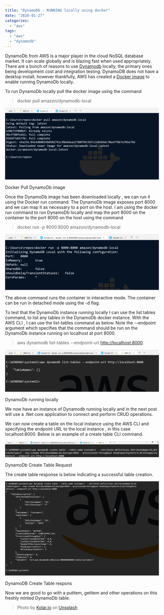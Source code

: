 ```yaml
---
title: "DynamoDb - RUNNING locally using docker"
date: "2020-01-27"
categories: 
  - "aws"
tags: 
  - "aws"
  - "dynamodb"
---
```


DynamoDb from AWS is a major player in the cloud NoSQL database market. It can scale globally and is blazing fast when used appropriately. There are a bunch of reasons to use [Dynamodb](https://aws.amazon.com/dynamodb) locally, the primary ones being development cost and integration testing. DynamoDB does not have a desktop install, however thankfully, AWS has created a [Docker image](https://pradeeploganathan.com/docker/docker-architecture/) to enable running DynamoDb locally.

To run DynamoDb locally pull the docker image using the command

> docker pull amazon/dynamodb-local

![](images/Docker-Pull-DynamoDb-1024x478.png)

Docker Pull DynamoDb image

Once the DynamoDb image has been downloaded locally , we can run it using the Docker run command. The DynamoDb image exposes port 8000 and we can map it as necessary to a port on the host. I am using the docker run command to run DynamoDb locally and map the port 8000 on the container to the port 8000 on the host using the command

> docker run -p 8000:8000 amazon/dynamodb-local

![](images/Docker-Run-DynamoDb-1024x371.png)

The above command runs the container in interactive mode. The container can be run in detached mode using the -d flag.

To test that the DynamoDb instance running locally I can use the list tables command, to list any tables in the DynamoDb docker instance. With the AWS CLI , I can use the list-tables command as below. Note the --endpoint argument which specifies that the command should be run on the DynamoDb instance running on localhost at port 8000.

> aws dynamodb list-tables --endpoint-url <http://localhost:8000>

![](images/Docker-DynamoDb-list-tables-1024x280.png)

DynamoDb running locally

We now have an instance of Dynamodb running locally and in the next post will use a .Net core application to connect and perform CRUD operations.

We can now create a table on the local instance using the AWS CLI and specifying the endpoint URL to the local instance , in this case localhost:8000. Below is an example of a create table CLI command.

![](images/DynamoDb-Create-table-1024x108.png)

DynamoDb Create Table Request

The create table response is below indicating a successful table creation.

![](images/DynamoDb-Create-table-response-1024x627.png)

DynamoDB Create Table respons

Now we are good to go with a putitem, getitem and other operations on this freshly minted DynamoDb table.

> Photo by [Kolar.io](https://unsplash.com/@jankolar?utm_source=unsplash&utm_medium=referral&utm_content=creditCopyText) on [Unsplash](https://unsplash.com/s/photos/drawers?utm_source=unsplash&utm_medium=referral&utm_content=creditCopyText)
